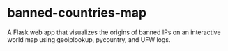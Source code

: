 # banned-countries-map
A Flask web app that visualizes the origins of banned IPs on an interactive world map using geoiplookup, pycountry, and UFW logs.
